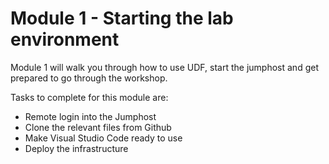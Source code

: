 # Module 1 - Starting the lab environment

Module 1 will walk you through how to use UDF, start the jumphost and get prepared to go through the workshop.

Tasks to complete for this module are:
-   Remote login into the Jumphost
-	Clone the relevant files from Github
-	Make Visual Studio Code ready to use
-	Deploy the infrastructure